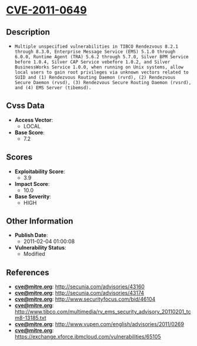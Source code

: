 
# [CVE-2011-0649](http://secunia.com/advisories/43160)

## Description

- `Multiple unspecified vulnerabilities in TIBCO Rendezvous 8.2.1 through 8.3.0, Enterprise Message Service (EMS) 5.1.0 through 6.0.0, Runtime Agent (TRA) 5.6.2 through 5.7.0, Silver BPM Service before 1.0.4, Silver CAP Service vebefore 1.0.2, and Silver BusinessWorks Service 1.0.0, when running on Unix systems, allow local users to gain root privileges via unknown vectors related to SUID and (1) Rendezvous Routing Daemon (rvrd), (2) Rendezvous Secure Daemon (rvsd), (3) Rendezvous Secure Routing Daemon (rvsrd), and (4) EMS Server (tibemsd).`

## Cvss Data

- **Access Vector**:
  - LOCAL
- **Base Score**:
  - 7.2

## Scores

- **Exploitability Score**:
  - 3.9
- **Impact Score**:
  - 10.0
- **Base Severity**:
  - HIGH

## Other Information

- **Publish Date**:
  - 2011-02-04 01:00:08
- **Vulnerability Status**:
  - Modified

## References

- **cve@mitre.org**: http://secunia.com/advisories/43160
- **cve@mitre.org**: http://secunia.com/advisories/43174
- **cve@mitre.org**: http://www.securityfocus.com/bid/46104
- **cve@mitre.org**: http://www.tibco.com/multimedia/rv_ems_security_advisory_20110201_tcm8-13185.txt
- **cve@mitre.org**: http://www.vupen.com/english/advisories/2011/0269
- **cve@mitre.org**: https://exchange.xforce.ibmcloud.com/vulnerabilities/65105
